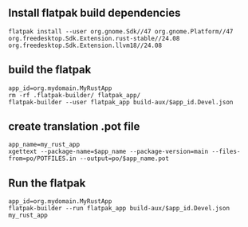 ## Install flatpak build dependencies
```
flatpak install --user org.gnome.Sdk//47 org.gnome.Platform//47  org.freedesktop.Sdk.Extension.rust-stable//24.08 org.freedesktop.Sdk.Extension.llvm18//24.08

```

## build the flatpak
```
app_id=org.mydomain.MyRustApp
rm -rf .flatpak-builder/ flatpak_app/
flatpak-builder --user flatpak_app build-aux/$app_id.Devel.json
```

## create translation .pot file
```
app_name=my_rust_app
xgettext --package-name=$app_name --package-version=main --files-from=po/POTFILES.in --output=po/$app_name.pot
```

## Run the flatpak
```
app_id=org.mydomain.MyRustApp
flatpak-builder --run flatpak_app build-aux/$app_id.Devel.json my_rust_app
```